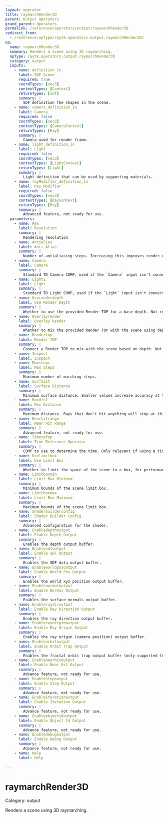 ```yaml
---
layout: operator
title: raymarchRender3D
parent: Output Operators
grand_parent: Operators
permalink: /reference/operators/output/raymarchRender3D
redirect_from:
  - /reference/opType/raytk.operators.output.raymarchRender3D/
op:
  name: raymarchRender3D
  summary: Renders a scene using 3D raymarching.
  opType: raytk.operators.output.raymarchRender3D
  category: output
  inputs:
    - name: definition_in
      label: SDF Scene
      required: true
      coordTypes: [vec3]
      contextTypes: [Context]
      returnTypes: [Sdf]
      summary: |
        SDF definition the shapes in the scene.
    - name: camera_definition_in
      label: Camera
      required: false
      coordTypes: [vec2]
      contextTypes: [CameraContext]
      returnTypes: [Ray]
      summary: |
        Camera used for render frame.
    - name: light_definition_in
      label: Light
      required: false
      coordTypes: [vec3]
      contextTypes: [LightContext]
      returnTypes: [Light]
      summary: |
        Light definition that can be used by supporting materials.
    - name: rayModifier_definition_in
      label: Ray Modifier
      required: false
      coordTypes: [vec3]
      contextTypes: [RayContext]
      returnTypes: [Ray]
      summary: |
        Advanced feature, not ready for use.
  parameters:
    - name: Res
      label: Resolution
      summary: |
        Rendering resolution
    - name: Antialias
      label: Anti Alias
      summary: |
        Number of antialiasing steps. Increasing this improves render quality but can be costly.
    - name: Camera
      label: Camera
      summary: |
        Standard TD Camera COMP, used if the `Camera` input isn't connected. This camera is not yet fully functional.
    - name: Light1
      label: Light
      summary: |
        Standard TD Light COMP, used if the `Light` input isn't connected. Only point lights work, and they don't yet support distance attenuation (though the `pointLight` ROP does).
    - name: Userenderdepth
      label: Use Render Depth
      summary: |
        Whether to use the provided Render TOP for a base depth. Not ready for use.
    - name: Overlayrender
      label: Overlay Render
      summary: |
        Whether to mix the provided Render TOP with the scene using depth. Not ready for use.
    - name: Rendertop
      label: Render TOP
      summary: |
        Connect a Render TOP to mix with the scene based on depth. Not ready for use.
    - name: Inspect
      label: Inspect
    - name: Maxsteps
      label: Max Steps
      summary: |
        Maximum number of marching steps.
    - name: Surfdist
      label: Surface Distance
      summary: |
        Minimum surface distance. Smaller values increase accuracy at the cost of performance.
    - name: Maxdist
      label: Max Distance
      summary: |
        Maximum distance. Rays that don't hit anything will stop at this distance. If this is too high, rays that don't hit anything will continue for a long time, causing a performance drain.
    - name: Nearhitrange
      label: Near Hit Range
      summary: |
        Advanced feature, not ready for use.
    - name: Timerefop
      label: Time Reference Operator
      summary: |
        COMP to use to determine the time. Only relevant if using a time field.
    - name: Uselimitbox
      label: Use Limit Box
      summary: |
        Whether to limit the space of the scene to a box, for performance improvements.
    - name: Limitboxmin
      label: Limit Box Minimum
      summary: |
        Minimum bounds of the scene limit box.
    - name: Limitboxmax
      label: Limit Box Maximum
      summary: |
        Maximum bounds of the scene limit box.
    - name: Shaderbuilderconfig
      label: Shader Builder Config
      summary: |
        Advanced configuration for the shader.
    - name: Enabledepthoutput
      label: Enable Depth Output
      summary: |
        Enables the depth output buffer.
    - name: Enablesdfoutput
      label: Enable SDF Output
      summary: |
        Enables the SDF data output buffer.
    - name: Enableworldposoutput
      label: Enable World Pos Output
      summary: |
        Enables the world xyz position output buffer.
    - name: Enablenormaloutput
      label: Enable Normal Output
      summary: |
        Enables the surface normals output buffer.
    - name: Enableraydiroutput
      label: Enable Ray Direction Output
      summary: |
        Enables the ray direction output buffer.
    - name: Enablerayoriginoutput
      label: Enable Ray Origin Output
      summary: |
        Enables the ray origin (camera position) output buffer.
    - name: Enableorbitoutput
      label: Enable Orbit Trap Output
      summary: |
        Enables the fractal orbit trap output buffer (only supported for certain SDFs).
    - name: Enablenearhitoutput
      label: Enable Near Hit Output
      summary: |
        Advance feature, not ready for use.
    - name: Enablestepoutput
      label: Enable Step Output
      summary: |
        Advance feature, not ready for use.
    - name: Enableiterationoutput
      label: Enable Iteration Output
      summary: |
        Advance feature, not ready for use.
    - name: Enableobjectidoutput
      label: Enable Object Id Output
      summary: |
        Advance feature, not ready for use.
    - name: Enabledebugoutput
      label: Enable Debug Output
      summary: |
        Advance feature, not ready for use.
    - name: Help
      label: Help

---
```


# raymarchRender3D

Category: output



Renders a scene using 3D raymarching.